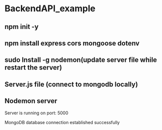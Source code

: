 # BackendAPI_example
## npm init -y
## npm install express cors mongoose dotenv
## sudo Install -g nodemon(update server file while restart the server)
## Server.js file (connect to mongodb locally)
## Nodemon server
Server is running on port: 5000

MongoDB database connection established successfully
